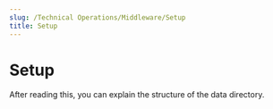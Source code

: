 ```yaml
---
slug: /Technical Operations/Middleware/Setup
title: Setup
---
```

# Setup

After reading this, you can explain the structure of the data directory.
